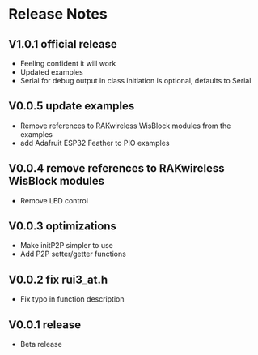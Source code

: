# Release Notes

## V1.0.1 official release
- Feeling confident it will work
- Updated examples
- Serial for debug output in class initiation is optional, defaults to Serial

## V0.0.5 update examples
- Remove references to RAKwireless WisBlock modules from the examples
- add Adafruit ESP32 Feather to PIO examples

## V0.0.4 remove references to RAKwireless WisBlock modules
- Remove LED control

## V0.0.3 optimizations
- Make initP2P simpler to use
- Add P2P setter/getter functions

## V0.0.2 fix rui3_at.h
- Fix typo in function description

## V0.0.1 release
- Beta release